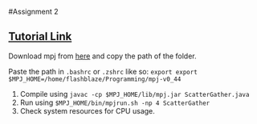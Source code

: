 #Assignment 2

## [Tutorial Link](https://www.youtube.com/watch?v=wQJYLWPsyqI)

Download mpj from [here](https://sourceforge.net/projects/mpjexpress/) and copy the path of the folder.

Paste the path in `.bashrc` or `.zshrc` like so:
`export export $MPJ_HOME=/home/flashblaze/Programming/mpj-v0_44`

1. Compile using `javac -cp $MPJ_HOME/lib/mpj.jar ScatterGather.java`
2. Run using `$MPJ_HOME/bin/mpjrun.sh -np 4 ScatterGather`
3. Check system resources for CPU usage.
